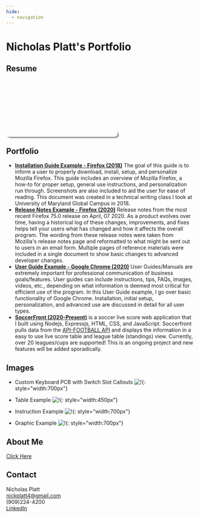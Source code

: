 ```yaml
---
hide:
  - navigation
---
```

# Nicholas Platt's Portfolio

## Resume
<object data="https://nicklyss.com/media/uploads/2021/02/Nicholas-Platt-Resume-21.pdf" type="application/pdf" scrolling="no" width="100%" height="600px" style="border-radius:10px; overflow: hidden; box-shadow: 3px 3px 3px #888;">
        <embed src="https://nicklyss.com/media/uploads/2021/02/Nicholas-Platt-Resume-21.pdf" type="application/pdf" />
    </object>

## Portfolio
* [**Installation Guide Example - Firefox (2018)**](https://nicklyss.com/wp-content/uploads/2020/04/Firefox-Instructional-Guide-Nick-Platt.pdf)  The goal of this guide is to inform a user to properly download, install, setup, and personalize Mozilla Firefox. This guide includes an overview of Mozilla Firefox, a how-to for proper setup, general use instructions, and personalization run through. Screenshots are also included to aid the user for ease of reading. This document was created in a technical writing class I took at University of Maryland Global Campus in 2018.
* [**Release Notes Example - Firefox (2020)**](https://nicklyss.com/wp-content/uploads/2020/04/Firefox-75.0-Release-Notes.pdf)  Release notes from the most recent Firefox 75.0 release on April, 07 2020. As a product evolves over time, having a historical log of these changes, improvements, and fixes helps tell your users what has changed and how it affects the overall program. The wording from these release notes were taken from Mozilla's release notes page and reformatted to what might be sent out to users in an email form. Multiple pages of reference materials were included in a single document to show basic changes to advanced developer changes.
* [**User Guide Example - Google Chrome (2020)**](https://nicklyss.com/userguide)  User Guides/Manuals are extremely important for professional communication of business goals/features. User guides can include instructions, tips, FAQs, images, videos, etc., depending on what information is deemed most critical for efficient use of the program. In this User Guide example, I go over basic functionality of Google Chrome. Installation, initial setup, personalization, and advanced use are discussed in detail for all user types.
* [**SoccerFront (2020-Present)**](https://soccerfront.io) is a soccer live score web application that I built using Nodejs, Expressjs, HTML, CSS, and JavaScript.  Soccerfront pulls data from the [API-FOOTBALL API](https://api-football.com/) and displays the information in a easy to use live score table and league table (standings) view.  Currently, over 20 leagues/cups are supported!  This is an ongoing project and new features will be added sporadically.  

## Images
* Custom Keyboard PCB with Switch Slot Callouts ![!](https://nicklyss.com/wp-content/uploads/2020/05/Keyboard-PCB.png){: style="width:700px"}

* Table Example ![!](https://nicklyss.com/wp-content/uploads/2020/08/table.jpg){: style="width:450px"}  

* Instruction Example ![!](https://nicklyss.com/wp-content/uploads/2020/08/arrow.png){: style="width:700px"}  

* Graphic Example ![!](https://nicklyss.com/media/uploads/2021/03/lewy.png){: style="width:700px"}

## About Me
[Click Here](https://docs.nicklyss.com/about)  

## Contact
Nicholas Platt  
nickplatt4@gmail.com  
(909)224-4200  
[LinkedIn](https://www.linkedin.com/in/nicholas-platt/)

